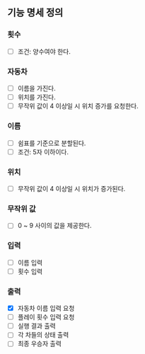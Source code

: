 ## 기능 명세 정의
### 횟수
- [ ] 조건: 양수여야 한다.
### 자동차
- [ ] 이름을 가진다.
- [ ] 위치를 가진다.
- [ ] 무작위 값이 4 이상일 시 위치 증가를 요청한다.
### 이름
- [ ] 쉼표를 기준으로 분할된다.
- [ ] 조건: 5자 이하이다.
### 위치
- [ ] 무작위 값이 4 이상일 시 위치가 증가된다.
### 무작위 값
- [ ] 0 ~ 9 사이의 값을 제공한다.
### 입력
- [ ] 이름 입력
- [ ] 횟수 입력
### 출력
- [x] 자동차 이름 입력 요청
- [ ] 플레이 횟수 입력 요청
- [ ] 실행 결과 출력
- [ ] 각 차들의 상태 출력
- [ ] 최종 우승자 출력
